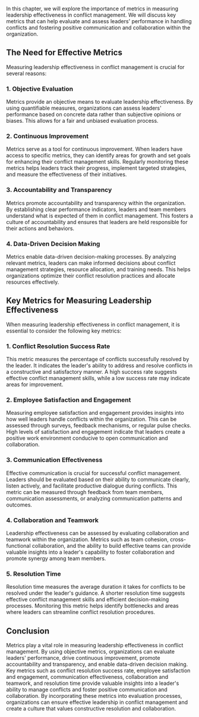 
In this chapter, we will explore the importance of metrics in measuring leadership effectiveness in conflict management. We will discuss key metrics that can help evaluate and assess leaders' performance in handling conflicts and fostering positive communication and collaboration within the organization.

**The Need for Effective Metrics**
----------------------------------

Measuring leadership effectiveness in conflict management is crucial for several reasons:

### **1. Objective Evaluation**

Metrics provide an objective means to evaluate leadership effectiveness. By using quantifiable measures, organizations can assess leaders' performance based on concrete data rather than subjective opinions or biases. This allows for a fair and unbiased evaluation process.

### **2. Continuous Improvement**

Metrics serve as a tool for continuous improvement. When leaders have access to specific metrics, they can identify areas for growth and set goals for enhancing their conflict management skills. Regularly monitoring these metrics helps leaders track their progress, implement targeted strategies, and measure the effectiveness of their initiatives.

### **3. Accountability and Transparency**

Metrics promote accountability and transparency within the organization. By establishing clear performance indicators, leaders and team members understand what is expected of them in conflict management. This fosters a culture of accountability and ensures that leaders are held responsible for their actions and behaviors.

### **4. Data-Driven Decision Making**

Metrics enable data-driven decision-making processes. By analyzing relevant metrics, leaders can make informed decisions about conflict management strategies, resource allocation, and training needs. This helps organizations optimize their conflict resolution practices and allocate resources effectively.

**Key Metrics for Measuring Leadership Effectiveness**
------------------------------------------------------

When measuring leadership effectiveness in conflict management, it is essential to consider the following key metrics:

### **1. Conflict Resolution Success Rate**

This metric measures the percentage of conflicts successfully resolved by the leader. It indicates the leader's ability to address and resolve conflicts in a constructive and satisfactory manner. A high success rate suggests effective conflict management skills, while a low success rate may indicate areas for improvement.

### **2. Employee Satisfaction and Engagement**

Measuring employee satisfaction and engagement provides insights into how well leaders handle conflicts within the organization. This can be assessed through surveys, feedback mechanisms, or regular pulse checks. High levels of satisfaction and engagement indicate that leaders create a positive work environment conducive to open communication and collaboration.

### **3. Communication Effectiveness**

Effective communication is crucial for successful conflict management. Leaders should be evaluated based on their ability to communicate clearly, listen actively, and facilitate productive dialogue during conflicts. This metric can be measured through feedback from team members, communication assessments, or analyzing communication patterns and outcomes.

### **4. Collaboration and Teamwork**

Leadership effectiveness can be assessed by evaluating collaboration and teamwork within the organization. Metrics such as team cohesion, cross-functional collaboration, and the ability to build effective teams can provide valuable insights into a leader's capability to foster collaboration and promote synergy among team members.

### **5. Resolution Time**

Resolution time measures the average duration it takes for conflicts to be resolved under the leader's guidance. A shorter resolution time suggests effective conflict management skills and efficient decision-making processes. Monitoring this metric helps identify bottlenecks and areas where leaders can streamline conflict resolution procedures.

**Conclusion**
--------------

Metrics play a vital role in measuring leadership effectiveness in conflict management. By using objective metrics, organizations can evaluate leaders' performance, drive continuous improvement, promote accountability and transparency, and enable data-driven decision making. Key metrics such as conflict resolution success rate, employee satisfaction and engagement, communication effectiveness, collaboration and teamwork, and resolution time provide valuable insights into a leader's ability to manage conflicts and foster positive communication and collaboration. By incorporating these metrics into evaluation processes, organizations can ensure effective leadership in conflict management and create a culture that values constructive resolution and collaboration.
